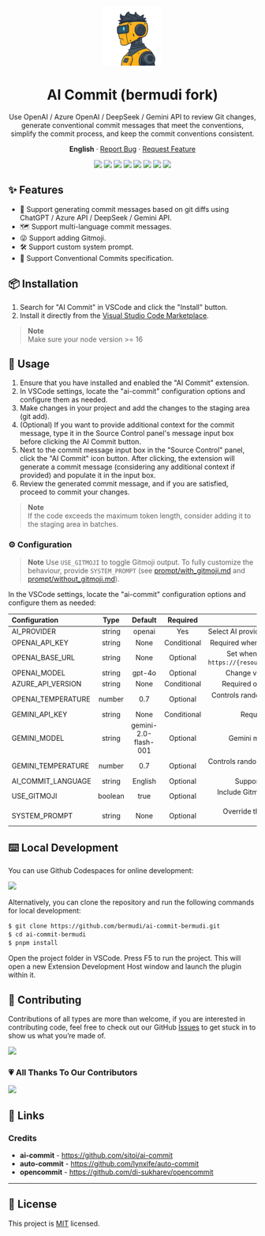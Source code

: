 <a name="readme-top"></a>

<div align="center">

<img height="120" src="https://github.com/bermudi/ai-commit-bermudi/blob/main/images/logo.png?raw=true">

<h1>AI Commit (bermudi fork)</h1>

Use OpenAI / Azure OpenAI / DeepSeek / Gemini API to review Git changes, generate conventional commit messages that meet the conventions, simplify the commit process, and keep the commit conventions consistent.

**English** · [Report Bug][github-issues-link] · [Request Feature][github-issues-link]

<!-- SHIELD GROUP -->

[![][github-contributors-shield]][github-contributors-link]
[![][github-forks-shield]][github-forks-link]
[![][github-stars-shield]][github-stars-link]
[![][github-issues-shield]][github-issues-link]
[![][vscode-marketplace-shield]][vscode-marketplace-link]
[![][total-installs-shield]][total-installs-link]
[![][avarage-rating-shield]][avarage-rating-link]
[![][github-license-shield]][github-license-link]


</div>

## ✨ Features

- 🤯 Support generating commit messages based on git diffs using ChatGPT / Azure API / DeepSeek / Gemini API.
- 🗺️ Support multi-language commit messages.
- 😜 Support adding Gitmoji.
- 🛠️ Support custom system prompt.
- 📝 Support Conventional Commits specification.

## 📦 Installation

1. Search for "AI Commit" in VSCode and click the "Install" button.
2. Install it directly from the [Visual Studio Code Marketplace](https://marketplace.visualstudio.com/items?itemName=Sitoi.ai-commit).

> **Note**\
> Make sure your node version >= 16

## 🤯 Usage

1. Ensure that you have installed and enabled the "AI Commit" extension.
2. In VSCode settings, locate the "ai-commit" configuration options and configure them as needed.
3. Make changes in your project and add the changes to the staging area (git add).
4. (Optional) If you want to provide additional context for the commit message, type it in the Source Control panel's message input box before clicking the AI Commit button.
5. Next to the commit message input box in the "Source Control" panel, click the "AI Commit" icon button. After clicking, the extension will generate a commit message (considering any additional context if provided) and populate it in the input box.
6. Review the generated commit message, and if you are satisfied, proceed to commit your changes.

> **Note**\
> If the code exceeds the maximum token length, consider adding it to the staging area in batches.

### ⚙️ Configuration

> **Note** Use `USE_GITMOJI` to toggle Gitmoji output. To fully customize the behaviour, provide `SYSTEM_PROMPT` (see [prompt/with_gitmoji.md](./prompt/with_gitmoji.md) and [prompt/without_gitmoji.md](./prompt/without_gitmoji.md)).

In the VSCode settings, locate the "ai-commit" configuration options and configure them as needed:

| Configuration      |  Type  |       Default        |  Required   |                                                       Notes                                                        |
| :----------------- | :----: | :------------------: | :---------: | :----------------------------------------------------------------------------------------------------------------: |
| AI_PROVIDER        | string |        openai        |     Yes      |                          Select AI provider: `openai` or `gemini`. Azure OpenAI also uses `openai`.                 |
| OPENAI_API_KEY     | string |         None         | Conditional |        Required when `AI_PROVIDER` is `openai` (OpenAI or Azure). [Get a key](https://platform.openai.com/account/api-keys).        |
| OPENAI_BASE_URL    | string |         None         |  Optional   |           Set when using Azure OpenAI or a custom endpoint, e.g. `https://{resource}.openai.azure.com/openai/deployments/{model}`.  |
| OPENAI_MODEL       | string |        gpt-4o        |  Optional   |               Change via the `Show Available OpenAI Models` command.                                               |
| AZURE_API_VERSION  | string |         None         | Conditional |                          Required only when `OPENAI_BASE_URL` targets Azure OpenAI.                                 |
| OPENAI_TEMPERATURE | number |         0.7          |  Optional   |      Controls randomness (0-2). Lower values are more deterministic; higher values are more creative.              |
| GEMINI_API_KEY     | string |         None         | Conditional |         Required when `AI_PROVIDER` is `gemini`. [Get a key](https://makersuite.google.com/app/apikey).             |
| GEMINI_MODEL       | string | gemini-2.0-flash-001 |  Optional   |                       Gemini model selection is currently configuration-only.                                      |
| GEMINI_TEMPERATURE | number |         0.7          |  Optional   | Controls randomness (0-2). Lower values are more focused; higher values are more creative.                         |
| AI_COMMIT_LANGUAGE | string |        English       |  Optional   |                         Supports 19 languages (see setting for the full list).                                     |
| USE_GITMOJI        | boolean|         true         |  Optional   |                         Include Gitmoji in generated commit messages. Set to `false` to disable.                   |
| SYSTEM_PROMPT      | string |         None         |  Optional   |                    Override the default prompt; leave blank to use the built-in template.                          |

## ⌨️ Local Development

You can use Github Codespaces for online development:

[![][github-codespace-shield]][github-codespace-link]

Alternatively, you can clone the repository and run the following commands for local development:

```bash
$ git clone https://github.com/bermudi/ai-commit-bermudi.git
$ cd ai-commit-bermudi
$ pnpm install
```

Open the project folder in VSCode. Press F5 to run the project. This will open a new Extension Development Host window and launch the plugin within it.

## 🤝 Contributing

Contributions of all types are more than welcome, if you are interested in contributing code, feel free to check out our GitHub [Issues][github-issues-link] to get stuck in to show us what you’re made of.

[![][pr-welcome-shield]][pr-welcome-link]

### 💗 All Thanks To Our Contributors

[![][github-contrib-shield]][github-contrib-link]

## 🔗 Links

### Credits

- **ai-commit** - <https://github.com/sitoi/ai-commit>
- **auto-commit** - <https://github.com/lynxife/auto-commit>
- **opencommit** - <https://github.com/di-sukharev/opencommit>

---

## 📝 License

This project is [MIT](./LICENSE) licensed.

<!-- LINK GROUP -->

[github-codespace-link]: https://codespaces.new/bermudi/ai-commit-bermudi
[github-codespace-shield]: https://github.com/bermudi/ai-commit-bermudi/blob/main/images/codespaces.png?raw=true
[github-contributors-link]: https://github.com/bermudi/ai-commit-bermudi/graphs/contributors
[github-contributors-shield]: https://img.shields.io/github/contributors/bermudi/ai-commit-bermudi?color=c4f042&labelColor=black&style=flat-square
[github-forks-link]: https://github.com/bermudi/ai-commit-bermudi/network/members
[github-forks-shield]: https://img.shields.io/github/forks/bermudi/ai-commit-bermudi?color=8ae8ff&labelColor=black&style=flat-square
[github-issues-link]: https://github.com/bermudi/ai-commit-bermudi/issues
[github-issues-shield]: https://img.shields.io/github/issues/bermudi/ai-commit-bermudi?color=ff80eb&labelColor=black&style=flat-square
[github-license-link]: https://github.com/bermudi/ai-commit-bermudi/blob/main/LICENSE
[github-license-shield]: https://img.shields.io/github/license/bermudi/ai-commit-bermudi?color=white&labelColor=black&style=flat-square
[github-stars-link]: https://github.com/bermudi/ai-commit-bermudi/network/stargazers
[github-stars-shield]: https://img.shields.io/github/stars/bermudi/ai-commit-bermudi?color=ffcb47&labelColor=black&style=flat-square
[pr-welcome-link]: https://github.com/bermudi/ai-commit-bermudi/pulls
[pr-welcome-shield]: https://img.shields.io/badge/🤯_pr_welcome-%E2%86%92-ffcb47?labelColor=black&style=for-the-badge
[github-contrib-link]: https://github.com/bermudi/ai-commit-bermudi/graphs/contributors
[github-contrib-shield]: https://contrib.rocks/image?repo=bermudi%2Fai-commit-bermudi
[vscode-marketplace-link]: https://marketplace.visualstudio.com/items?itemName=bermudi.ai-commit-bermudi
[vscode-marketplace-shield]: https://img.shields.io/vscode-marketplace/v/bermudi.ai-commit-bermudi.svg?label=vscode%20marketplace&color=blue&labelColor=black&style=flat-square
[total-installs-link]: https://marketplace.visualstudio.com/items?itemName=bermudi.ai-commit-bermudi
[total-installs-shield]: https://img.shields.io/vscode-marketplace/d/bermudi.ai-commit-bermudi.svg?&color=greeen&labelColor=black&style=flat-square
[avarage-rating-link]: https://marketplace.visualstudio.com/items?itemName=bermudi.ai-commit-bermudi
[avarage-rating-shield]: https://img.shields.io/vscode-marketplace/r/bermudi.ai-commit-bermudi.svg?&color=green&labelColor=black&style=flat-square
